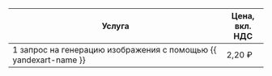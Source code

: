 | Услуга | Цена, <br>вкл. НДС |
| ----- | ----- |
| 1 запрос на генерацию изображения с помощью {{ yandexart-name }} | 2,20 ₽ |